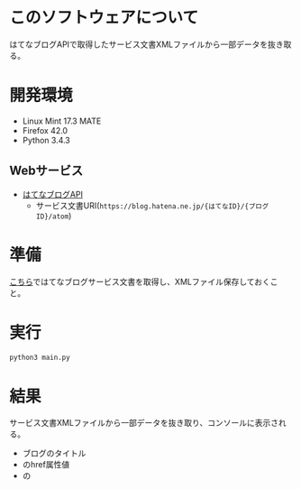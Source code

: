 # このソフトウェアについて

はてなブログAPIで取得したサービス文書XMLファイルから一部データを抜き取る。

# 開発環境

* Linux Mint 17.3 MATE
* Firefox 42.0
* Python 3.4.3

## Webサービス

* [はてなブログAPI](http://developer.hatena.ne.jp/ja/documents/blog/apis/atom)
    * サービス文書URI(`https://blog.hatena.ne.jp/{はてなID}/{ブログID}/atom`)

# 準備

[こちら](https://github.com/ytyaru/Hatena.Blog.API.Service.Get.201702281505)ではてなブログサービス文書を取得し、XMLファイル保存しておくこと。

# 実行

```sh
python3 main.py
```

# 結果

サービス文書XMLファイルから一部データを抜き取り、コンソールに表示される。

* ブログのタイトル
* <link rel=next>のhref属性値
* <entry>の<title>テキストノード値

# ライセンス

このソフトウェアはCC0ライセンスである。

[![CC0](http://i.creativecommons.org/p/zero/1.0/88x31.png "CC0")](http://creativecommons.org/publicdomain/zero/1.0/deed.ja)

なお、使用させていただいたライブラリは以下のライセンスである。感謝。

なお、使用させていただいたPythonライブラリは以下のライセンスである。感謝。

Library|License|Copyright
-------|-------|---------
[xmltodict](https://github.com/martinblech/xmltodict)|[MIT](https://opensource.org/licenses/MIT)|[Copyright (C) 2012 Martin Blech and individual contributors.](https://github.com/martinblech/xmltodict/blob/master/LICENSE)
[requests_oauthlib](https://github.com/requests/requests-oauthlib)|[ISC](https://opensource.org/licenses/ISC)|[Copyright (c) 2014 Kenneth Reitz.](https://github.com/requests/requests-oauthlib/blob/master/LICENSE)
[bs4](https://www.crummy.com/software/BeautifulSoup/bs4/doc/)|[MIT](https://opensource.org/licenses/MIT)|[Copyright © 1996-2011 Leonard Richardson](https://pypi.python.org/pypi/beautifulsoup4),[参考](http://tdoc.info/beautifulsoup/)

